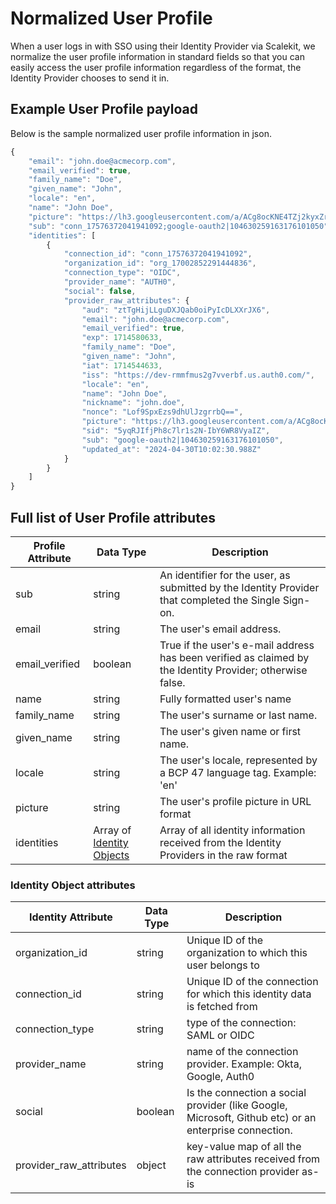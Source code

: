 
# Normalized User Profile

When a user logs in with SSO using their Identity Provider via Scalekit, we normalize the user profile information in standard fields so that you can easily access the user profile information regardless of the format, the Identity Provider chooses to send it in.

## Example User Profile payload

Below is the sample normalized user profile information in json.

```js wordWrap=true
{
    "email": "john.doe@acmecorp.com",
    "email_verified": true,
    "family_name": "Doe",
    "given_name": "John",
    "locale": "en",
    "name": "John Doe",
    "picture": "https://lh3.googleusercontent.com/a/ACg8ocKNE4TZj2kyxZrxrwLOj094k7JCZtbaiEma17URCEf=s96-c",
    "sub": "conn_17576372041941092;google-oauth2|104630259163176101050",
    "identities": [
        {
            "connection_id": "conn_17576372041941092",
            "organization_id": "org_17002852291444836",
            "connection_type": "OIDC",
            "provider_name": "AUTH0",
            "social": false,
            "provider_raw_attributes": {
                "aud": "ztTgHijLLguDXJQab0oiPyIcDLXXrJX6",
                "email": "john.doe@acmecorp.com",
                "email_verified": true,
                "exp": 1714580633,
                "family_name": "Doe",
                "given_name": "John",
                "iat": 1714544633,
                "iss": "https://dev-rmmfmus2g7vverbf.us.auth0.com/",
                "locale": "en",
                "name": "John Doe",
                "nickname": "john.doe",
                "nonce": "Lof9SpxEzs9dhUlJzgrrbQ==",
                "picture": "https://lh3.googleusercontent.com/a/ACg8ocKNE4TZj2kyxZrxrwLOj094k7JCZtbaiEma17URCEf=s96-c",
                "sid": "5yqRJIfjPh8c7lr1s2N-IbY6WR8VyaIZ",
                "sub": "google-oauth2|104630259163176101050",
                "updated_at": "2024-04-30T10:02:30.988Z"
            }
        }
    ]
}

```

## Full list of User Profile attributes

|Profile Attribute|Data Type|Description|
|--- |--- |--- |
|<SimpleCode>sub</SimpleCode>|string|An identifier for the user, as submitted by the Identity Provider that completed the Single Sign-on.|
|<SimpleCode>email</SimpleCode>|string|The user's email address.|
|<SimpleCode>email_verified</SimpleCode>|boolean|True if the user's e-mail address has been verified as claimed by the Identity Provider; otherwise false.|
|<SimpleCode>name</SimpleCode>|string|Fully formatted user's name|
|<SimpleCode>family_name</SimpleCode>|string|The user's surname or last name.|
|<SimpleCode>given_name</SimpleCode>|string|The user's given name or first name.|
|<SimpleCode>locale</SimpleCode>|string|The user's locale, represented by a BCP 47 language tag. Example: 'en'|
|<SimpleCode>picture</SimpleCode>|string|The user's profile picture in URL format|
|<SimpleCode>identities</SimpleCode>|Array of [Identity Objects](#identity-object-attributes)|Array of all identity information received from the Identity Providers in the raw format|

### Identity Object attributes

|Identity Attribute|Data Type|Description|
|--- |--- |--- |
|<SimpleCode>organization_id</SimpleCode>|string|Unique ID of the organization to which this user belongs to|
|<SimpleCode>connection_id</SimpleCode>|string|Unique ID of the connection for which this identity data is fetched from|
|<SimpleCode>connection_type</SimpleCode>|string|type of the connection: SAML or OIDC|
|<SimpleCode>provider_name</SimpleCode>|string|name of the connection provider. Example: Okta, Google, Auth0|
|<SimpleCode>social</SimpleCode>|boolean|Is the connection a social provider (like Google, Microsoft, Github etc) or an enterprise connection.|
|<SimpleCode>provider_raw_attributes</SimpleCode>|object|key-value map of all the raw attributes received from the connection provider as-is|

